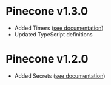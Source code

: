 # Pinecone v1.3.0

* Added Timers ([see documentation](https://github.com/LorenzoVernazza/Pinecone/blob/develop/README.md))
* Updated TypeScript definitions

# Pinecone v1.2.0

* Added Secrets ([see documentation](https://github.com/LorenzoVernazza/Pinecone/blob/develop/README.md))
